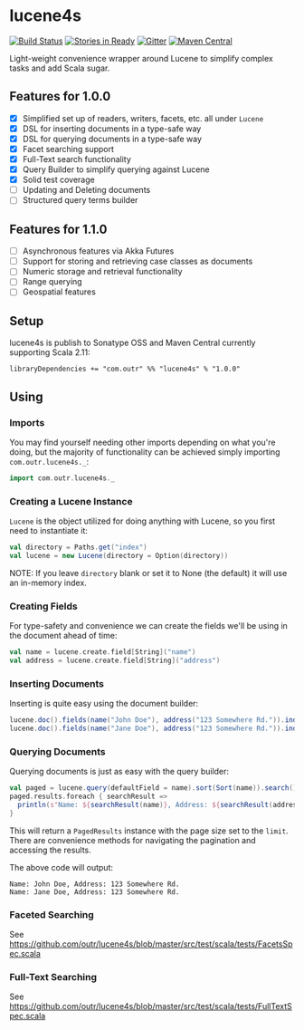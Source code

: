 # lucene4s

[![Build Status](https://travis-ci.org/outr/lucene4s.svg?branch=master)](https://travis-ci.org/outr/lucene4s)
[![Stories in Ready](https://badge.waffle.io/outr/lucene4s.png?label=ready&title=Ready)](https://waffle.io/outr/lucene4s)
[![Gitter](https://badges.gitter.im/Join%20Chat.svg)](https://gitter.im/outr/lucene4s)
[![Maven Central](https://img.shields.io/maven-central/v/com.outr/lucene4s_2.11.svg)](https://maven-badges.herokuapp.com/maven-central/com.outr/lucene4s_2.11)

Light-weight convenience wrapper around Lucene to simplify complex tasks and add Scala sugar.

## Features for 1.0.0

* [X] Simplified set up of readers, writers, facets, etc. all under `Lucene`
* [X] DSL for inserting documents in a type-safe way
* [X] DSL for querying documents in a type-safe way
* [X] Facet searching support
* [X] Full-Text search functionality
* [X] Query Builder to simplify querying against Lucene
* [X] Solid test coverage
* [ ] Updating and Deleting documents
* [ ] Structured query terms builder

## Features for 1.1.0

* [ ] Asynchronous features via Akka Futures
* [ ] Support for storing and retrieving case classes as documents
* [ ] Numeric storage and retrieval functionality
* [ ] Range querying
* [ ] Geospatial features

## Setup

lucene4s is publish to Sonatype OSS and Maven Central currently supporting Scala 2.11:

```
libraryDependencies += "com.outr" %% "lucene4s" % "1.0.0"
```

## Using

### Imports

You may find yourself needing other imports depending on what you're doing, but the majority of functionality can be
achieved simply importing `com.outr.lucene4s._`:

```scala
import com.outr.lucene4s._
```

### Creating a Lucene Instance

`Lucene` is the object utilized for doing anything with Lucene, so you first need to instantiate it:

```scala
val directory = Paths.get("index")
val lucene = new Lucene(directory = Option(directory))
```

NOTE: If you leave `directory` blank or set it to None (the default) it will use an in-memory index. 

### Creating Fields

For type-safety and convenience we can create the fields we'll be using in the document ahead of time:

```scala
val name = lucene.create.field[String]("name")
val address = lucene.create.field[String]("address")
```

### Inserting Documents

Inserting is quite easy using the document builder:

```scala
lucene.doc().fields(name("John Doe"), address("123 Somewhere Rd.")).index()
lucene.doc().fields(name("Jane Doe"), address("123 Somewhere Rd.")).index()
```

### Querying Documents

Querying documents is just as easy with the query builder:

```scala
val paged = lucene.query(defaultField = name).sort(Sort(name)).search()
paged.results.foreach { searchResult =>
  println(s"Name: ${searchResult(name)}, Address: ${searchResult(address)}")
}
```

This will return a `PagedResults` instance with the page size set to the `limit`. There are convenience methods for
navigating the pagination and accessing the results.

The above code will output:

```
Name: John Doe, Address: 123 Somewhere Rd.
Name: Jane Doe, Address: 123 Somewhere Rd.
```

### Faceted Searching

See https://github.com/outr/lucene4s/blob/master/src/test/scala/tests/FacetsSpec.scala

### Full-Text Searching

See https://github.com/outr/lucene4s/blob/master/src/test/scala/tests/FullTextSpec.scala